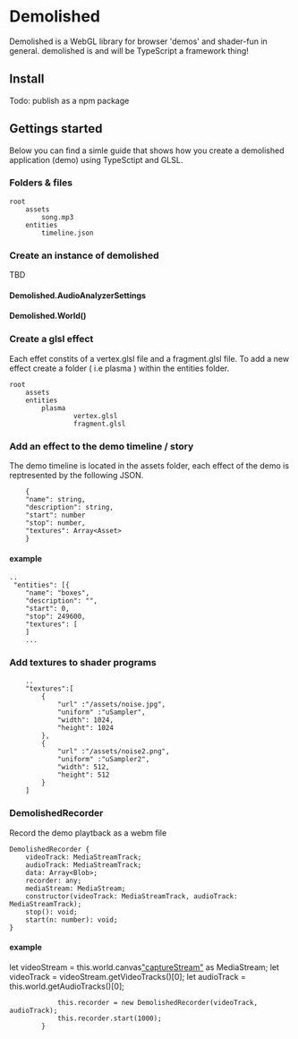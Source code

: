 # Demolished

Demolished is a WebGL library for browser 'demos' and shader-fun in general. demolished is and will be TypeScript a 
framework thing!

## Install

Todo: publish as a npm package  

## Gettings started

Below you can find a simle guide that shows how you 
create a demolished application (demo) using TypeSctipt and 
GLSL.

### Folders & files

    root
        assets
            song.mp3
        entities
            timeline.json
            


### Create an instance of demolished

TBD


#### Demolished.AudioAnalyzerSettings


#### Demolished.World()




### Create a glsl effect

Each effet constits of a vertex.glsl file and a fragment.glsl file.  To add a new effect
create a folder ( i.e  plasma ) within the entities folder.


    root
        assets
        entities
            plasma
                    vertex.glsl
                    fragment.glsl
            

### Add an effect to the demo timeline / story

The demo timeline is located in the assets folder, each effect of the demo is reptresented by the following JSON.  

        {
        "name": string,
        "description": string,
        "start": number 
        "stop": number,
        "textures": Array<Asset>
        }

#### example
    ..
     "entities": [{
        "name": "boxes",
        "description": "",
        "start": 0,
        "stop": 249600,
        "textures": [
        ]
        ...

### Add textures to shader programs

        ..
        "textures":[
            {
                "url" :"/assets/noise.jpg",
                "uniform" :"uSampler",
                "width": 1024,
                "height": 1024
            },
            {
                "url" :"/assets/noise2.png",
                "uniform" :"uSampler2",
                "width": 512,
                "height": 512
            }
        ]


### DemolishedRecorder

Record the demo playtback as a webm file

    DemolishedRecorder {
        videoTrack: MediaStreamTrack;
        audioTrack: MediaStreamTrack;
        data: Array<Blob>;
        recorder: any;
        mediaStream: MediaStream;
        constructor(videoTrack: MediaStreamTrack, audioTrack: MediaStreamTrack);
        stop(): void;
        start(n: number): void;
    }


#### example 

   let videoStream = this.world.canvas["captureStream"](60) as MediaStream;
                let videoTrack = videoStream.getVideoTracks()[0];
                let audioTrack = this.world.getAudioTracks()[0];

                this.recorder = new DemolishedRecorder(videoTrack, audioTrack);
                this.recorder.start(1000);
            }

